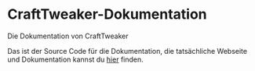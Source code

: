 # CraftTweaker-Dokumentation
Die Dokumentation von CraftTweaker

Das ist der Source Code für die Dokumentation, die tatsächliche Webseite und Dokumentation kannst du [hier](http://docs.blamejared.com) finden.